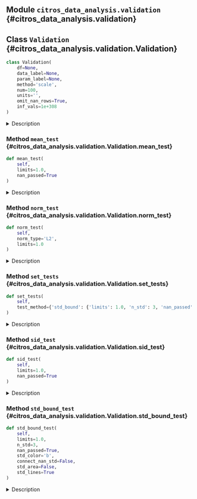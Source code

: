## Module `citros_data_analysis.validation` {#citros_data_analysis.validation}

## Class `Validation` {#citros_data_analysis.validation.Validation}

```python
class Validation(
    df=None,
    data_label=None,
    param_label=None,
    method='scale',
    num=100,
    units='',
    omit_nan_rows=True,
    inf_vals=1e+308
)
```

<details>
  <summary>Description</summary>

Validation class.

---

#### Parameters

**`df`** :&ensp;**pandas.DataFrame**
: Data table to perform validation tests on.

**`data_label`** :&ensp;**str** or **list** of **str**
: Specifies the label(s) of the data column(s) in data table.

**`param_label`** :&ensp;**str**
: Specifies the label of the column used to calculate the indices.

**`method`** :&ensp;`{'scale', 'bin'}`, default `'scale'`
: Method of data preparation: scaling to [0,1] interval or binning.

**`num`** :&ensp;**int**, default **100**
: Number of points in a new scale that will be used for interpolation if the **method** is 'scale'
or number of bins if the **method** is 'bin'.

**`units`** :&ensp;**str**, optional
: Specifies units of the data.

**`omit_nan_rows`** :&ensp;**bool**
: If True, rows with one or more NaN values will be omitted from the analysis.
If not specified, considered to be True.

**`inf_vals`** :&ensp;**None** or **float**, default **1e308**
: If specified, all values from **data_label** column that exceed the provided value in absolute terms
will be treated as NaN values. If this functionality is not required, set inf_vals = None.

---

#### Attributes

**`df`** :&ensp;**pandas.DataFrame** or **None**
: Data table to perform validation tests on.

**`db`** :&ensp;**[CitrosData](error_analysis.md#citros_data_analysis.error_analysis.CitrosData 'citros_data_analysis.error_analysis.CitrosData')** or **None**
: CitrosData object after binning or scaling.

**`stat`** :&ensp;**[CitrosStat](error_analysis.md#citros_data_analysis.error_analysis.CitrosStat 'citros_data_analysis.error_analysis.CitrosStat')** or **None**
: CitrosStat object that stores mean, stndard deviation and covarian matrix as attributes.

---

#### See Also

**[CitrosData.bin_data()](error_analysis.md#citros_data_analysis.error_analysis.CitrosData.bin_data 'citros_data_analysis.error_analysis.CitrosData.bin_data'),**
**[CitrosData.scale_data()](error_analysis.md#citros_data_analysis.error_analysis.CitrosData.scale_data 'citros_data_analysis.error_analysis.CitrosData.scale_data')**

---

#### Examples

Import validation and data_analysis packages:

```python
>>> import data_analysis as da
>>> import validation as va
```

For topic 'A' from json-data column download simulated data labeled as 'data.x.x_1' and column with time 'data.time'.

```python
>>> citros = da.CitrosDB()
>>> df = citros.topic('A').set_order({'sid':'asc','rid':'asc'}).data(['data.x.x_1','data.time'])
>>> print(df)
    sid   rid   time        topic   type   data.x.x_1   data.time
0   1     0     312751159   A       a      0.000        10.0
1   1     1     407264008   A       a      0.008        17.9
2   1     2     951279608   A       a      0.016        20.3
```

Set 'data.time' as independent variable and 'data.x.x_1' as dependent one.
**method** defines the method of data preparation and index assignment: method = 'bin' - bins values of column **param_label** in **num** intervals,
set index to each of the interval, group data according to the binning and calculate mean data values for each group.

```python
>>> V = va.Validation(df, data_label = ['data.x.x_1'], param_label = 'data.time',
...                   method = 'bin', num = 50, units = 'm')
```

For topic 'A' download 3-dimensional json-data 'data.x' that containes 'data.x.x_1', 'data.x.x_2' and 'data.x.x_3' columns,
and column with time 'data.time'.

```python
>>> df = citros.topic('A').set_order({'sid':'asc','rid':'asc'}).data(['data.x','data.time'])
>>> print(df['data.x'])
0          {'x_1': 0.0, 'x_2': 0.08, 'x_3': 0.047}
1       {'x_1': 0.008, 'x_2': 0.08, 'x_3': -0.003}
2      {'x_1': 0.016, 'x_2': 0.078, 'x_3': -0.034}
...
```

Set 'data.time' as independent variable and 'data.x' as dependent vector.
**method** defines the method of data preparation and index assignment: method = 'scale' - scales parameter **param_label** for each of the 'sid' to [0, 1] interval
and interpolate data on the new scale.

```python
>>> V = va.Validation(df, data_label = 'data.x', param_label = 'data.time',
...                   method = 'scale', num = 50, units = 'm')
```

</details>

### Method `mean_test` {#citros_data_analysis.validation.Validation.mean_test}

```python
def mean_test(
    self,
    limits=1.0,
    nan_passed=True
)
```

<details>
  <summary>Description</summary>

Test whether mean is within the given limits.

---

#### Parameters

**`limits`** :&ensp;**float** or **list**, default **1.0**
: Limit to test mean. Limits may be set as:

-   one value and it will be treated as an +- interval: value -> [-value, value];
-   list of lower and upper limits: [lower_limit, upper_limit];
-   If the data has multiple columns, limits may be set for each of the column.
    That way list length must be equal to number of columns. For example, for the 3-dimensional vector
    with corresponding mean vector [mean_1, mean_2, mean_3]:
    [[**limit_lower**, **limit_upper**], **value_1**, **value_2**] will be processed as: <br />
    **limit_lower** < mean_1 < **limit_upper**,<br /> -**value_1** < mean_2 < **value_1**,<br /> -**value_2** < mean_2 < **value_2**.

**`nan_passed`** :&ensp;**bool**, default **True**
: If True, the NaN values of the mean will pass the test.

---

#### Returns

**`log`** :&ensp;**[CitrosDict](data_access.md#citros_data_analysis.data_access.CitrosDict 'citros_data_analysis.data_access.CitrosDict')**
: Dictionary with the following structure:

```python
{
'test_param' : list,          # initial tests parameters
column_name:                  # label of the column, str
    {'passed' : bool},        # if the tests was passed or not.
    {'pass_rate' : float},    # fraction of the points that pass the test
    {'failed' :
        {x_index: x_value}},  # indexes and values of the x coordinate of the
}                             #   points that fail the test {int: float}
```

**`table`** :&ensp;**pandas.DataFrame **
: Table with test results for each of the mean point, indicating whether it passes or fails the test.

**`fig`** :&ensp;**matplotlib.figure.Figure**
: Figure with plotted simulations, mean values and limit boundaries.

---

#### Examples

Import validation and data_analysis packages:

```python
>>> import data_analysis as da
>>> import validation as va
```

For topic 'A' download 2 columns of the simulated data labeled 'data.x.x_1' and 'data.x.x_2' and column with time 'data.time'.
Set 'data.time' as independent variable and 'data.x.x_1' and 'data.x.x_2' as dependent 2-dimensional vector.
**method** defines the method of data preparation and index assignment: method = 'bin' - bins values of column **param_label** in **num** intervals,
set index to each of the interval, group data according to the binning and calculate mean data values for each group.

```python
>>> citros = da.CitrosDB()
>>> df = citros.topic('A').set_order({'sid':'asc','rid':'asc'})\
...                       .data(['data.x.x_1','data.x.x_2','data.time'])
>>> V = va.Validation(df, data_label = ['data.x.x_1', 'data.x.x_2'], param_label = 'data.time',
...                   method = 'bin', num = 50, units = 'm')
```

Test whether mean values are is within the interval [-10, 10]:

```python
>>> log, table, fig = V.mean_test(limits = 10)
>>> log.print()
mean_test: passed
{
 'test_param': {
   'limits': 10
 },
 'data.x.x_1': {
   'passed': True,
   'pass_rate': 1.0,
   'failed': {
   }
 },
 'data.x.x_2': {
   'passed': True,
   'pass_rate': 1.0,
   'failed': {
   }
 }
}
```

The same, but set limit interval to be [-0.5, 0.8]:

```python
>>> log, table, fig = V.mean_test(limits = [-0.5, 0.8])
mean_test: passed
```

Set different limits on mean values for each of the 1-dimensional element of the 2-dimensional vector:
[-0.05, 0.08] for the first element and [-0.5, 0.5] for the second:

```python
>>> log, table, fig = V.mean_test(limits = [[-0.05, 0.08], 0.5])
mean_test: passed
```

The same as in the previous example, but limits should be [-1, 1] for the first element of the vector
and [-0.5, 0.5] for the second. In this case limits should be set as [[-1, 1], [-0.5, 0.5]] and not as [1, 0.5],
because in the latter case limits will be treated as a common boundary for both elements.

```python
>>> log, table, fig = V.mean_test(limits = [[-1, 1], [-0.5, 0.5]])
mean_test: passed
```

Download 3-dimensional json-data 'data.x' that containes 'data.x.x_1', 'data.x.x_2' and 'data.x.x_3' columns, and column with time 'data.time'.
Set 'data.time' as independent variable and 'data.x' as dependent vector.
**method** defines the method of data preparation and index assignment: method = 'scale' - scales parameter **param_label** for each of the 'sid' to [0, 1] interval
and interpolate data on the new scale.

```python
>>> df = citros.topic('A').set_order({'sid':'asc','rid':'asc'}).data(['data.x','data.time'])
>>> V3 = va.Validation(df, data_label = 'data.x', param_label = 'data.time',
...                   method = 'scale', num = 50, units = 'm')
```

Set different limits on 3-dimensional vector: [-0.5, 0.5] for the first element, [-1.5, 1.5] for the second,
[-20, 10] for the third:

```python
>>> log, table, fig = V3.std_bound_test(limits = [0.5, 1.5, [-20, 10]], n_std = 3)
mean_test: passed
```

</details>

### Method `norm_test` {#citros_data_analysis.validation.Validation.norm_test}

```python
def norm_test(
    self,
    norm_type='L2',
    limits=1.0
)
```

<details>
  <summary>Description</summary>

Test whether norm of the each simulation is less than the given limit.

---

#### Parameters

**`norm_type`** :&ensp;`{'L2', 'Linf'}`, default `'L2'`
: Norm type. Norm is calculated for each of the simulation. If data is a multidimensional vector, it is calculated
for each simulation of the each vector element.
Type of the norm:

-   'L2' - Euclidean norm, square root of the sum of the squares.
-   'Linf' - absolute maximum.

**`limits`** :&ensp;**float** or **list**, default **1.0**
: Limits on the simulation norm. Limits may be set as:

-   one value;
-   if the data has multiple columns, limits may be set for each of the column separetly as a list.
    That way list length must be equal to number of the columns.

---

#### Returns

**`log`** :&ensp;**[CitrosDict](data_access.md#citros_data_analysis.data_access.CitrosDict 'citros_data_analysis.data_access.CitrosDict')**
: Dictionary with the following structure:

```python
{
'test_param' : list,                # initial tests parameters
column_name :                       # label of the column, str
    {'passed' : bool},              # if the tests was passed or not.
    {'pass_rate' : float}           # fraction of the simulations that pass the test
    {'norm_value' :
        {sid: value}},              # norm for each of the simulation {int: float}
    {'failed' : list}               # sid that fail the test
}
```

**`table`** :&ensp;**pandas.DataFrame **
: Table with test results for each simulation, indicating whether it passes or fails the test.

**`fig`** :&ensp;**matplotlib.figure.Figure**
: Figure with plotted norm value and limits.

---

#### Examples

Import validation and data_analysis packages:

```python
>>> import data_analysis as da
>>> import validation as va
```

For topic 'A' download 1 columns of the simulated data labeled 'data.x.x_1' and column with time 'data.time'.
Set 'data.time' as independent variable and 'data.x.x_1' as a dependent one.
**method** defines the method of data preparation and index assignment: method = 'bin' - bins values of column **param_label** in **num** intervals,
set index to each of the interval, group data according to the binning and calculate mean data values for each group.

```python
>>> citros = da.CitrosDB()
>>> df = citros.topic('A').set_order({'sid':'asc','rid':'asc'}).data(['data.x.x_1','data.time'])
>>> V = va.Validation(df, data_label = 'data.x.x_1', param_label = 'data.time',
...                   method = 'bin', num = 50, units = 'm')
```

Test whether L2 norm for each of the simulation does not exceed 1:

```python
>>> log, table, fig = V.norm_test(norm_type = 'L2', limits = 1)
>>> log.print()
>>> print(table)
norm_test L2: passed
{
 'test_param': {
   'limits': 1
 },
 'data.x.x_1': {
   'passed': True,
   'pass_rate': 1.0,
   'norm_value': {
     1: 0.39,
     2: 0.39,
     3: 0.38
   },
   'failed': []
 },
}
>>> print(table)
     data.x.x_1
sid
1          True
2          True
3          True
```

Download 3-dimensional json-data 'data.x' that containes 'data.x.x_1', 'data.x.x_2' and 'data.x.x_3' columns, and column with time 'data.time'.
Set 'data.time' as independent variable and 'data.x' as dependent vector.
**method** defines the method of data preparation and index assignment: method = 'scale' - scales parameter **param_label** for each of the 'sid' to [0, 1] interval
and interpolate data on the new scale.

```python
>>> df = citros.topic('A').set_order({'sid':'asc','rid':'asc'}).data(['data.x','data.time'])
>>> V3 = va.Validation(df, data_label = 'data.x', param_label = 'data.time',
...                   method = 'scale', num = 50, units = 'm')
```

Set different limits on Linf norm for each of the element of the 3-dimensional vector: 1.0 for the first element,
0.1 for the second one, and 0.5 for the third vector element:

```python
>>> log, table, fig = V3.norm_test(norm_type = 'Linf', limits = [1.0, 0.1, 0.5])
norm_test Linf: passed
```

</details>

### Method `set_tests` {#citros_data_analysis.validation.Validation.set_tests}

```python
def set_tests(
    self,
    test_method={'std_bound': {'limits': 1.0, 'n_std': 3, 'nan_passed': True}, 'mean': {'limits': 1.0, 'nan_passed': True}, 'sid': {'limits': 1.0, 'nan_passed': True}, 'norm_L2': {'limits': 1.0}, 'norm_Linf': {'limits': 1.0}}
)
```

<details>
  <summary>Description</summary>

Perform tests on the data.

---

#### Parameters

**`tests_method`** :&ensp;**dict**
: Keys define test methods and corresponding test parameters are stored as values.
Possible test methods are:

<details>
    <summary>'std_bound'</summary>

Test whether standard deviation is within the given limits.
Test parameters are stored as the dict with the following keys:

-   'limits' : float or list, default 1.0
    Limit to test standard deviation boundary. Limits may be set as:
    -   one value and it will be treated as an +- interval: value -> [-value, value];
    -   list of lower and upper limits: [lower_limit, upper_limit];
    -   If the data has multiple columns, limits may be set for each of the column.
        That way list length must be equal to number of columns. For example, for the 3-dimensional vector
        with corresponding standard deviation boundaries [std_bound_1, std_bound_2, std_bound_3]:
        [[**limit_lower**, **limit_upper**], **value_1**, **value_2**] will be processed as: <br />
        **limit_lower** < std_bound_1 < **limit_upper**, <br /> -**value_1** < std_bound_2 < **value_1**, <br /> -**value_2** < std_bound_2 < **value_2**.
-   'n_std' : int, default 3
    The parameter specifies the number of standard deviations to be within limits.
-   'nan_passed' : bool, default True
    If True, the NaN values of standard deviation will pass the test.

</details>

<details>
    <summary>'mean'</summary>

Test whether mean is within the given limits.
Test parameters are stored as the dict:

-   'limits' : float or list, default 1.0
    Limit to test mean. Limits may be set as:
    -   one value and it will be treated as an +- interval: value -> [-value, value];
    -   list of lower and upper limits: [lower_limit, upper_limit];
    -   If the data has multiple columns, limits may be set for each of the column.
        That way list length must be equal to number of columns. For example, for the 3-dimensional vector
        with corresponding mean vector [mean_1, mean_2 and mean_3]:
        [[**limit_lower**, **limit_upper**], **value_1**, **value_2**] will be processed as: <br />
        **limit_lower** < mean_1 < **limit_upper**, <br /> -**value_1** < mean_2 < **value_1**, <br /> -**value_2** < mean_2 < **value_2**.
-   'nan_passed' : bool, default True
    If True, the NaN values of the mean will pass the test.

</details>

<details>
    <summary>'sid'</summary>

Test whether all simulations are within the given limits.
Test parameters are stored as the dict:

-   'limits' : float or list, default 1.0
    Limit to test simulation results. Limits may be set as:
    -   one value and it will be treated as an +- interval: value -> [-value, value];
    -   list of lower and upper limits: [lower_limit, upper_limit];
    -   If the data has multiple columns, limits may be set for each of the column.
        That way list length must be equal to number of columns. For example, for the 3-dimensional vector that
        containes v1, v2, v3 columns and numbers N simulations:
        [[**limit_lower**, **limit_upper**], **value_1**, **value_2**] will be processed as: <br />
        **limit_lower** < v1 < **limit_upper**, <br /> -**value_1** < v2 < **value_1**, <br /> -**value_2** < v3 < **value_2** for each of the N simulations.
-   'nan_passed' : bool, default True
    If True, the NaN values will pass the test.

</details>

<details>
    <summary>'norm_L2'</summary>

Test whether L2 norm of the each simulation is less than the given limit.
Test parameters are stored as the dict:

-   'limits' : float or list, default 1.0
    Limits on the simulation norm. Limits may be set as:
    -   one value;
    -   if the data has multiple columns, limits may be set for each of the column separetly as a list.
        That way list length must be equal to number of the columns.

</details>

<details>
    <summary>'norm_Linf'</summary>

Test whether Linf norm of the each simulation is less than the given limit.
Test parameters are stored as the dict:

-   'limits' : float or list, default 1.0
    Limits on the simulation norm. Limits may be set as:
    -   one value;
    -   if the data has multiple columns, limits may be set for each of the column separetly as a list.
        That way list length must be equal to number of the columns.

</details>

---

#### Returns

**`log`** :&ensp;**[CitrosDict](data_access.md#citros_data_analysis.data_access.CitrosDict 'citros_data_analysis.data_access.CitrosDict')**
: Dictionary with the test results.

**`tables`** :&ensp;**dict**
: Dictionary with test methods as keys and pandas.DataFrame table with results of the test as values.

**`figures`** :&ensp;**dict**
: Dictionary with test methods as keys and matplotlib.figure.Figure with test results as values.

---

#### See Also

**[Validation.std_bound_test()](#citros_data_analysis.validation.Validation.std_bound_test 'citros_data_analysis.validation.Validation.std_bound_test')**, **[Validation.mean_test()](#citros_data_analysis.validation.Validation.mean_test 'citros_data_analysis.validation.Validation.mean_test')**, **[Validation.sid_test()](#citros_data_analysis.validation.Validation.sid_test 'citros_data_analysis.validation.Validation.sid_test')**, **[Validation.norm_test()](#citros_data_analysis.validation.Validation.norm_test 'citros_data_analysis.validation.Validation.norm_test')**

---

#### Examples

Import validation and data_analysis packages:

```python
>>> import data_analysis as da
>>> import validation as va
```

From topic 'A' download 3-dimensional json-data 'data.x' that containes 'data.x.x_1', 'data.x.x_2' and 'data.x.x_3' columns,
and column with time 'data.time'.

```python
>>> citros = da.CitrosDB()
>>> df = citros.topic('A').set_order({'sid':'asc','rid':'asc'}).data(['data.x','data.time'])
>>> print(df['data.x'])
0          {'x_1': 0.0, 'x_2': 0.08, 'x_3': 0.047}
1       {'x_1': 0.008, 'x_2': 0.08, 'x_3': -0.003}
2      {'x_1': 0.016, 'x_2': 0.078, 'x_3': -0.034}
...
```

Set 'data.time' as independent variable and 'data.x' as dependent vector.
**method** defines the method of data preparation and index assignment: method = 'scale' - scales parameter **param_label** for each of the 'sid' to [0, 1] interval
and interpolate data on the new scale.

```python
>>> V = va.Validation(df, data_label = 'data.x', param_label = 'data.time',
...                   method = 'scale', num = 50, units = 'm')
```

Test whether 3 standard deviation boundary is within [-0.3, 0.3] interval (treat nan values of the
standard deviation, if they are presented, as passed the test) and L2 norm of the each simulation is less than 12.5:

```python
>>> logs, tables, figs = V.set_tests(test_method = {
...                                    'std_bound' : {'limits' : 0.3, 'n_std': 3, 'nan_passed': True},
...                                    'norm_L2' : {'limits' : 12.5}})
std_bound_test: passed
norm_test L2: passed
```

Print detailed standard deviation boundary test results:

```python
>>> logs['std_bound'].print()
{
 'test_param': {
   'limits': 0.3,
   'n_std': 3,
   'nan_passed': True
 },
 'data.x.x_1': {
   'passed': True,
   'pass_rate': 1.0,
   'failed': {
   },
   'nan_std': {
     49: 807.942
   }
 },
 'data.x.x_2': {
   'passed': True,
   'pass_rate': 1.0,
   'failed': {
   },
   'nan_std': {
     49: 807.942
   }
 },
 'data.x.x_2': {
   'passed': True,
   'pass_rate': 1.0,
   'failed': {
   },
   'nan_std': {
     49: 807.942
   }
  }
}
```

Print results of norm test in details:

```python
>>> logs['norm_L2'].print()
{
 'test_param': {
   'limits': 12.5
 },
 'data.x.x_1': {
   'passed': True,
   'pass_rate': 1.0,
   'norm_value': {
     1: 0.39,
     2: 0.38,
     3: 0.38
   },
   'failed': []
 },
 'data.x.x_2': {
   'passed': True,
   'pass_rate': 1.0,
   'norm_value': {
     1: 0.38,
     2: 0.40,
     3: 0.40
   },
   'failed': []
 },
 'data.x.x_3': {
   'passed': True,
   'pass_rate': 1.0,
   'norm_value': {
     1: 0.12,
     2: 0.11,
     3: 0.12
   },
   'failed': []
 }
}
```

</details>

### Method `sid_test` {#citros_data_analysis.validation.Validation.sid_test}

```python
def sid_test(
    self,
    limits=1.0,
    nan_passed=True
)
```

<details>
  <summary>Description</summary>

Test whether all simulations are within the given limits.

---

#### Parameters

**`limits`** :&ensp;**float** or **list**, default **1.0**
: Limit to test simulation results. Limits may be set as:

-   one value and it will be treated as an +- interval: value -> [-value, value];
-   list of lower and upper limits: [lower_limit, upper_limit];
-   If the data has multiple columns, limits may be set for each of the column.
    That way list length must be equal to number of columns. For example, for the 3-dimensional vector that
    containes v1, v2, v3 columns and numbers N simulations:
    [[**limit_lower**, **limit_upper**], **value_1**, **value_2**] will be processed as: <br />
    **limit_lower** < v1 < **limit_upper**, <br /> -**value_1** < v2 < **value_1**, <br /> -**value_2** < v3 < **value_2** for each of the N simulations.

**`nan_passed`** :&ensp;**bool**, default **True**
: If True, the NaN values will pass the test.

---

#### Returns

**`log`** :&ensp;**[CitrosDict](data_access.md#citros_data_analysis.data_access.CitrosDict 'citros_data_analysis.data_access.CitrosDict')**
: Dictionary with the following structure:

```python
{
'test_param' : list,                # initial tests parameters
column_name:                        # label of the column, str
    {'passed' : bool},              # if the tests was passed or not.
    {'pass_rate' :
        {'sid_fraction' : float},   # fraction of simulationsthat pass the test
        {sid : fraction}},          # fraction of the points that pass the test for each simulation {int: float}
    {'failed' :
        {sid :                      # id of the simulation that containes points that failed the test
            {x_index: x_value}}},   # indexes and values of the x coordinate of the points
}                                   #   that fail the test {int: {int: float}}
```

**`table`** :&ensp;**pandas.DataFrame **
: Table with test results for each point, indicating whether it passes or fails the test.

**`fig`** :&ensp;**matplotlib.figure.Figure**
: Figure with plotted simulations, mean values and limit boundaries.

---

#### Examples

Import validation and data_analysis packages:

```python
>>> import data_analysis as da
>>> import validation as va
```

For topic 'A' download 2 columns of the simulated data labeled 'data.x.x_1' and 'data.x.x_2' and column with time 'data.time'.
Set 'data.time' as independent variable and 'data.x.x_1' and 'data.x.x_2' as dependent 2-dimensional vector.
**method** defines the method of data preparation and index assignment: method = 'bin' - bins values of column **param_label** in **num** intervals,
set index to each of the interval, group data according to the binning and calculate mean data values for each group.

```python
>>> citros = da.CitrosDB()
>>> df = citros.topic('A').set_order({'sid':'asc','rid':'asc'})\
                          .data(['data.x.x_1','data.x.x_2','data.time'])
>>> V = va.Validation(df, data_label = ['data.x.x_1', 'data.x.x_2'], param_label = 'data.time',
...                   method = 'bin', num = 50, units = 'm')
```

Test whether all simulations are is within the interval [-10, 10]:

```python
>>> log, table, fig = V.sid_test(limits = 10)
>>> log.print()
sid_test: passed
{
 'test_param': {
   'limits': 10
 },
 'data.x.x_1': {
   'passed': True,
   'pass_rate': 1.0,
   'failed': {
   }
 },
 'data.x.x_2': {
   'passed': True,
   'pass_rate': 1.0,
   'failed': {
   }
 }
}
```

The same, but set limit interval to be [-0.5, 0.8]:

```python
>>> log, table, fig = V.mean_test(limits = [-0.5, 0.8])
sid_test: passed
```

Set different limits on mean values for each of the 1-dimensional element of the 2-dimensional vector:
[-0.05, 0.08] for the first element and [-0.5, 0.5] for the second:

```python
>>> log, table, fig = V.mean_test(limits = [[-0.05, 0.08], 0.5])
sid_test: passed
```

The same as in the previous example, but limits should be [-1, 1] for the first element of the vector
and [-0.5, 0.5] for the second. In this case limits should be set as [[-1, 1], [-0.5, 0.5]] and not as [1, 0.5],
because in the latter case limits will be treated as a common boundary for both elements.

```python
>>> log, table, fig = V.mean_test(limits = [[-1, 1], [-0.5, 0.5]])
sid_test: passed
```

For topic 'A' download 3-dimensional json-data 'data.x' that containes 'data.x.x_1', 'data.x.x_2' and 'data.x.x_3' columns, and column with time 'data.time'.
Set 'data.time' as independent variable and 'data.x' as dependent vector.
**method** defines the method of data preparation and index assignment: method = 'scale' - scales parameter **param_label** for each of the 'sid' to [0, 1] interval
and interpolate data on the new scale.

```python
>>> df = citros.topic('A').set_order({'sid':'asc','rid':'asc'}).data(['data.x','data.time'])
>>> V3 = va.Validation(df, data_label = 'data.x', param_label = 'data.time',
...                   method = 'scale', num = 50, units = 'm')
```

Set different limits on 3-dimensional vector: [-0.5, 0.5] for the first element, [-1.5, 1.5] for the second one, an
[-20, 10] for the third vector element:

```python
>>> log, table, fig = V3.sid_test(limits = [0.5, 1.5, [-20, 10]])
sid_test: passed
```

</details>

### Method `std_bound_test` {#citros_data_analysis.validation.Validation.std_bound_test}

```python
def std_bound_test(
    self,
    limits=1.0,
    n_std=3,
    nan_passed=True,
    std_color='b',
    connect_nan_std=False,
    std_area=False,
    std_lines=True
)
```

<details>
  <summary>Description</summary>

Test whether **n_std**-standard deviation boundary is within the given limits.

---

#### Parameters

**`limits`** :&ensp;**float** or **list**, default **1.0**
: Limit to test standard deviation boundary. Limits may be set as:

-   one value and it will be treated as an +- interval: value -> [-value, value];
-   list of lower and upper limits: [lower_limit, upper_limit];
-   If the data has multiple columns, limits may be set for each of the column.
    That way list length must be equal to number of columns. For example, for the 3-dimensional vector
    with corresponding standard deviation boundaries [std_bound_1, std_bound_2, std_bound_3]:
    [[**limit_lower**, **limit_upper**], **value_1**, **value_2**] will be processed as: <br />
    **limit_lower** < std_bound_1 < **limit_upper**,<br /> -**value_1** < std_bound_2 < **value_1**,<br /> -**value_2** < std_bound_2 < **value_2**.

**`n_std`** :&ensp;**int**, default **3**
: The parameter specifies the number of standard deviations to be within limits.

**`nan_passed`** :&ensp;**bool**, default **True**
: If True, the NaN values of standard deviation will pass the test.

---

#### Returns

**`log`** :&ensp;**[CitrosDict](data_access.md#citros_data_analysis.data_access.CitrosDict 'citros_data_analysis.data_access.CitrosDict')**
: Dictionary with the following structure:

```python
{
'test_param' : list,          # initial tests parameters
column_name:                  # label of the column, str
    {'passed' : bool},        # if the tests was passed or not
    {'pass_rate' : float},    # fraction of the points that pass the test
    {'failed' :
        {x_index: x_value}},  # indexes and values of the x coordinate of
                              #   the points that fail the test {int: float}
    {'nan_std' :
        {x_index: x_value}}   # indexes and values of the x coordinate of the points
}                             #   that have NaN (Not a Number) values for standard deviation
```

**`table`** :&ensp;**pandas.DataFrame **
: Table with test results for each of the standard deviation boundary point,
indicating whether it passes or fails the test.

**`fig`** :&ensp;**matplotlib.figure.Figure**
: Figure with plotted simulations, mean values, standard deviation boundaries and limit boundaries.

---

#### Other Parameters

**`std_color`** :&ensp;**str**, default `'b'`
: Color for dispalying standard deviations, red by default.

**`connect_nan_std`** :&ensp;**bool**, default **False**
: If True, all non-NaN values in standard deviation boundary line are connected, resulting in a continuous line.
Otherwise, breaks are introduced in the standard deviation line whenever NaN values are encountered.

**`std_area`** :&ensp;**bool**, default **False**
: Fill area within **n_std**-standard deviation lines with color.

**`std_lines`** :&ensp;**bool**, default **True**
: If False, remove standard deviation boundary lines.

---

#### See Also

**pandas.DataFrame**, **pandas.Series **

---

#### Examples

Import validation and data_analysis packages:

```python
>>> import data_analysis as da
>>> import validation as va
```

For topic 'A' download 2 columns of the simulated data labeled 'data.x.x_1' and 'data.x.x_2' and column with time 'data.time'.
Set 'data.time' as independent variable and 'data.x.x_1' and 'data.x.x_2' as dependent 2-dimensional vector.
**method** defines the method of data preparation and index assignment: method = 'bin' - bins values of column **param_label** in **num** intervals,
set index to each of the interval, group data according to the binning and calculate mean data values for each group.

```python
>>> citros = da.CitrosDB()
>>> df = citros.topic('A').set_order({'sid':'asc','rid':'asc'})\
...                       .data(['data.x.x_1','data.x.x_2','data.time'])
>>> V = va.Validation(df, data_label = ['data.x.x_1', 'data.x.x_2'], param_label = 'data.time',
...                   method = 'bin', num = 50, units = 'm')
```

Test whether 3-sigma standard deviation boundary is within interval [-0.3, 0.3] (treat nan values of the
standard deviation, if they exist, as passing the test):

```python
>>> log, table, fig = V.std_bound_test(limits = 0.3, n_std = 3, nan_passed = True)
>>> log.print()
std_bound_test: passed
{
 'test_param': {
   'limits': 0.3,
   'n_std': 3,
   'nan_passed': True
 },
 'data.x.x_1': {
   'passed': True,
   'pass_rate': 1.0,
   'failed': {
   },
   'nan_std': {
     49: 807.942
   }
 },
 'data.x.x_2': {
   'passed': True,
   'pass_rate': 1.0,
   'failed': {
   },
   'nan_std': {
     49: 807.942
   }
 }
}
```

The same, but set limit interval to be [-1, 0.3]:

```python
>>> log, table, fig = V.std_bound_test(limits = [-1, 0.3], n_std = 3, nan_passed = True)
std_bound_test: passed
```

Set different limits for 1-sigma standard deviation boundaries of 2-dimensional vector: for the first
element of the vector boundaries should be within interval [-1, 2] and for the second one - [-0.5, 0.5]:

```python
>>> log, table, fig = V.std_bound_test(limits = [[-1, 2], 0.5], n_std = 1)
std_bound_test: passed
```

The same as in the previous example, but limits should be [-1, 1] for the first element of the vector
and [-0.5, 0.5] for the second. In this case limits should be set as [[-1, 1], [-0.5, 0.5]] and not as [1, 0.5],
because in the latter case limits will be treated as a common boundary for both elements.

```python
>>> log, table, fig = V.std_bound_test(limits = [[-1, 1], [-0.5, 0.5]], n_std = 1)
std_bound_test: passed
```

Download 3-dimensional json-data 'data.x' that containes 'data.x.x_1', 'data.x.x_2' and 'data.x.x_3' columns, and column with time 'data.time'.
Set 'data.time' as independent variable and 'data.x' as dependent vector.
**method** defines the method of data preparation and index assignment: method = 'scale' - scales parameter **param_label** for each of the 'sid' to [0, 1] interval
and interpolate data on the new scale.

```python
>>> df = citros.topic('A').set_order({'sid':'asc','rid':'asc'}).data(['data.x','data.time'])
>>> V3 = va.Validation(df, data_label = 'data.x', param_label = 'data.time',
...                   method = 'scale', num = 50, units = 'm')
```

Set different limits on 3-dimensional vector: [-0.5, 0.5] for the first element, [-1.5, 1.5] for the second,
[-20, 10] for the third:

```python
>>> log, table, fig = V3.std_bound_test(limits = [0.5, 1.5, [-20, 10]], n_std = 3)
std_bound_test: passed
```

</details>
